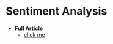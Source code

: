 # Sentiment Analysis

- <b>Full Article </b>
  - [click me](https://www.linkedin.com/pulse/fine-tune-nlp-model-run-sentiment-analysis-2023-updated-vergara/?trackingId=ZwK5E1k%2BTcmvCtbk2raCGw%3D%3D)
